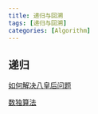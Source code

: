 ```yaml
---
title: 递归与回溯
tags: [递归与回溯]
categories: [Algorithm]
---
```

## 递归
[如何解决八皇后问题](https://mp.weixin.qq.com/s/Q6UFD72smBbwl765w2kHgA)

[数独算法](https://blog.csdn.net/houxuehan/article/details/50209553)
